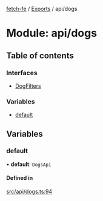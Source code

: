 [fetch-fe](../README.md) / [Exports](../modules.md) / api/dogs

# Module: api/dogs

## Table of contents

### Interfaces

- [DogFilters](../interfaces/api_dogs.DogFilters.md)

### Variables

- [default](api_dogs.md#default)

## Variables

### default

• **default**: `DogsApi`

#### Defined in

[src/api/dogs.ts:94](https://github.com/SimoneLazier/fetch-fe/blob/9486deb/src/api/dogs.ts#L94)
